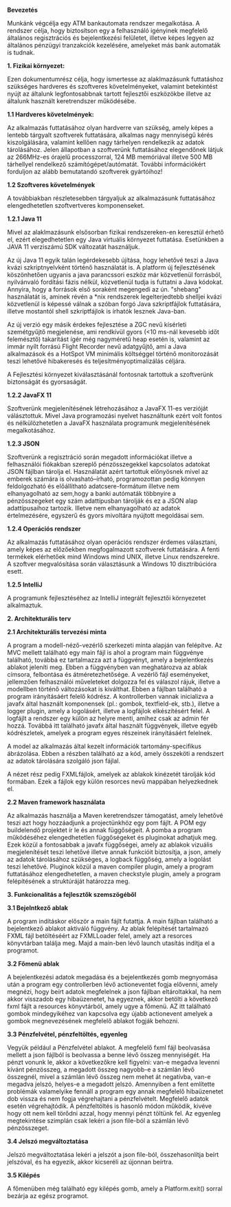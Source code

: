 **Bevezetés**

Munkánk végcélja egy ATM bankautomata rendszer megalkotása. A rendszer célja, hogy biztosítson egy a felhasználó igényinek megfelelő általános regisztrációs és bejelentkezési felületet, illetve képes legyen az általános pénzügyi tranzakciók kezelésére, amelyeket más bank automaták is tudnak.

**1. Fizikai környezet:**

Ezen dokumentumrész célja, hogy ismertesse az alaklmazásunk futtatáshoz szükséges hardveres és szoftveres követelményeket, valamint betekintést nyújt az általunk legfontosabbnak tartott fejlesztői eszközökbe illetve az általunk használt keretrendszer működésébe. 

**1.1 Hardveres követelmények:**

Az alkalmazás futtatásához olyan hardverre van szükség, amely képes a lentebb tárgyalt szoftverek futtatására, alkalmas nagy mennyiségű kérés kiszolgálására, valamint kellően nagy tárhelyen rendelkezik az adatok tárolásához. Jelen állapotban a szoftverünk futtatásához elegendőnek látjuk az 266MHz-es órajelű processzorral, 124 MB memóriával illetve 500 MB tárhellyel rendelkező számítógépet/autómatát. További információkért forduljon az alább bemutatandó szoftverek gyártóihoz!

**1.2 Szoftveres követelmények**

A továbbiakban részletesebben tárgyaljuk az alkalmazásunk futtatásához elengedhetetlen szoftvertveres komponenseket.


**1.2.1 Java 11**

Mivel az alaklmazásunk elsősorban fizikai rendszereken-en keresztül érhető el, ezért elegedhetetlen egy Java virtuális környezet futtatása. Esetünkben a JAVA 11 verziszámú SDK változatát használjuk.

Az új Java 11 egyik talán legérdekesebb újítása, hogy lehetővé teszi a Java kvázi szkriptnyelvként történő használatát is. A platform új fejlesztésének köszönhetően ugyanis a java parancssori eszköz már közvetlenül forrásból, nyilvánvaló fordítási fázis nélkül, közvetlenül tudja is futtatni a Java kódokat. Annyira, hogy a források első soraként megengedi az ún. "shebang" használatát is, aminek révén a *nix rendszerek legelterjedtebb shelljei kvázi közvetlenül is képessé válnak a szóban forgó Java szkriptfájlok futtatására, illetve mostantól shell szkriptfájlok is írhatók lesznek Java-ban.

Az új verzió egy másik érdekes fejlesztése a ZGC nevű kísérleti szemétgyűjtő megjelenése, ami rendkívül gyors (<10 ms-nál kevesebb időt felemésztő) takarítást ígér még nagyméretű heap esetén is, valamint az immár nyílt forrású Flight Recorder nevű adatgyűjtő, ami a Java alkalmazások és a HotSpot VM minimális költséggel történő monitorozását teszi lehetővé hibakeresés és teljesítményoptimalizálás céljára.

A Fejlesztési környezet kiválasztásánál fontosnak tartottuk a szoftverünk biztonságát és gyorsaságát. 

**1.2.2 JavaFX 11**

Szoftverünk megjelenítésének létrehozásához a JavaFX 11-es verzióját válásztottuk. Mivel Java programozási nyelvet használtunk ezért volt fontos és nélkülözhetetlen a JavaFX használata programunk megjelenítésének megalkotásához. 

**1.2.3 JSON**

Szoftverünk a regisztráció során megadott információkat illetve a felhasználói fiókakban szereplő pénzösszegekkel kapcsolatos adatokat JSON fájlban tárolja el. Használatát azért tartottuk előnyösnek mivel az emberek számára is olvasható–írható, programozottan pedig könnyen feldolgozható és előállítható adatcsere-formátum illetve nem elhanyagolható az sem,hogy a  banki autómaták többnyire a pénzösszegeket egy szám adattípusban tárolják és ez a JSON alap adattípusaihoz tartozik. Illetve nem elhanyagolható az adatok értelmezésére, egyszerű és gyors mivoltára nyújtott megoldásai sem.


**1.2.4 Operációs rendszer**

Az alkalmazás futtatásához olyan operációs rendszer érdemes választani, amely képes az előzőekben megfogalmazott szoftverek futtatására. A fenti termékek elérhetőek mind Windows mind UNIX, illetve Linux rendszerekre. A szoftver megvalósítása során választásunk a Windows 10 disztribúcióra esett.

**1.2.5 IntelliJ**

A programunk fejlesztéséhez az IntelliJ integrált fejlesztői környezetet alkalmaztuk.

**2. Architekturális terv**

**2.1 Architekturális tervezési minta**

A program a modell-néző-vezérlő szerkezeti minta alapján van felépítve. Az MVC mellett található egy main fájl is ahol a program main függvénye található, továbbá ez tartalmazza azt a függvényt, amely a bejelentkezés ablakot jeleníti meg. Ebben a függvényben van meghatározva az ablak címsora, felbontása és átméretezhetősége. A vezérlő fájl eseményeket, jellemzően felhasználói műveleteket dolgozza fel és válaszol rájuk, illetve a modellben történő változásokat is kiválthat. Ebben a fájlban található a program irányításáért felelő kódrész. A kontrollerben vannak inicializva a javafx által használt komponensek (pl.: gombok, textfield-ek, stb.), illetve a logger plugin, amely a logolásért, illetve a logfájlok elkészítésért felel. A logfájlt a rendszer egy külön az helyre menti, amihez csak az admin fér hozzá. Továbbá itt található javafx által használt függvények, illetve egyéb kódrészletek, amelyek a program egyes részeinek irányításáért felelnek.

A model az alkalmazás által kezelt információk tartomány-specifikus ábrázolása. Ebben a részben található az a kód, amely összeköti a rendszert az adatok tárolására szolgáló json fájlal.

A nézet rész pedig FXMLfájlok, amelyek az ablakok kinézetét tárolják kód formában. Ezek a fájlok egy külön resorces nevű mappában helyezkednek el. 

**2.2 Maven framework használata**

Az alkalmazás használja a Maven keretrendszer támogatást, amely lehetővé teszi azt hogy hozzáadjunk a projectünkhöz egy pom fájlt. A POM egy buildelendő projektet ír le és annak függőségeit. A pomba a program működéséhez elengedhetetlen függőségeket és pluginokat adhatjuk meg. Ezek közül a fontosabbak a javafx függőségei, amely az ablakok vizuális megjelenítését teszi lehetővé illetve annak funkcióit biztosítja, a json, amely az adatok tárolásához szükséges, a logback függőség, amely a logolást teszi lehetővé. Pluginok közül a maven compiler plugin, amely a program futtatásához elengedhetetlen, a maven checkstyle plugin, amely a program felépítésének a struktúráját határozza meg.

**3. Funkcionalitás a fejlesztők szemszögéből**

**3.1 Bejelntkező ablak**

A program indításkor először a main fájlt futattja. A main fájlban található a bejelentkező ablakot aktiváló függvény. Az ablak felépítését tartalmazó FXML fájl betöltéséért az FXMLLoader felel, amely azt a resorces könyvtárban találja meg. Majd a main-ben lévő launch utasítás indítja el a programot.

**3.2 Főmenü ablak**

A bejelentkezési adatok megadása és a bejelentkezés gomb megnyomása után a program egy controllerben lévő actioneventet fogja elővenni, amely megnézi, hogy beírt adatok megfelelnek a json fájlban eltároltakkal, ha nem akkor visszadob egy hibaüzenetet, ha egyeznek, akkor betölti a következő fxml fájlt a resources könyvtárból, amely ugye a főmenü. AZ itt található gombok mindegyikéhez van kapcsolva egy újabb actionevent amelyek a gombok megnevezésének megfelelő ablakot fogják behozni.

**3.3 Pénzfelvétel, pénzfeltöltés, egyenleg**

Vegyük például a Pénzfelvétel ablakot. A megfelelő fxml fájl beolvasása mellett a json fájlból is beolvassa a benne lévő összeg mennyiségét. Ha pénzt vonunk le, akkor a következőkre kell figyelni: van-e megadva levenni kívánt pénzösszeg, a megadott összeg nagyobb-e a számlán lévő összegnél, mivel a számlán lévő összeg nem mehet át negatívba, van-e megadva jelszó, helyes-e a megadott jelszó. Amennyiben a fent említette problémák valamelyike fennáll a program egy annak megfelelő hibaüzenetet dob vissza és nem fogja végrehajtani a pénzfelvételt. Megfelelő adatok esetén végrehajtódik. A pénzfeltöltés is hasonló módon működik, kivéve hogy ott nem kell törődni azzal, hogy mennyi pénzt töltünk fel. Az egyenleg megtekintése szimplán csak lekéri a json file-ból a számlán lévő pénzösszeget.

**3.4 Jelszó megváltoztatása**

Jelszó megváltoztatása lekéri a jelszót a json file-ból, összehasonlítja beírt jelszóval, és ha egyezik, akkor kicseréli az újonnan beírtra.

**3.5 Kilépés**

A főmenüben még található egy kilépés gomb, amely a Platform.exit() sorral bezárja az egész programot. 




